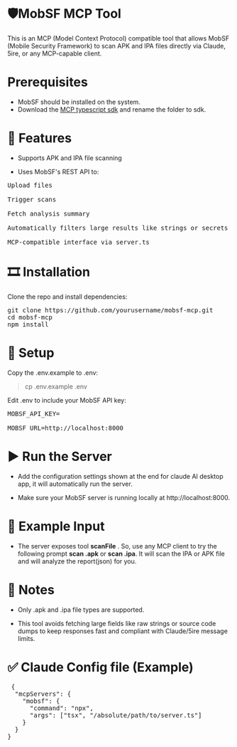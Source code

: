 # 🛡MobSF MCP Tool

This is an MCP (Model Context Protocol) compatible tool that allows MobSF (Mobile Security Framework) to scan APK and IPA files directly via Claude, 5ire, or any MCP-capable client.



# Prerequisites

* MobSF should be installed on the system. 
* Download the [MCP typescript sdk](https://github.com/modelcontextprotocol/typescript-sdk) and rename the folder to sdk.

# 🚀 Features

- Supports APK and IPA file scanning

- Uses MobSF's REST API to:

<pre>Upload files

Trigger scans

Fetch analysis summary

Automatically filters large results like strings or secrets (to prevent output overload)

MCP-compatible interface via server.ts</pre>


# 🎞️ Installation

Clone the repo and install dependencies:

<pre>git clone https://github.com/yourusername/mobsf-mcp.git
cd mobsf-mcp
npm install </pre>


# 🔐 Setup

Copy the .env.example to .env:

> cp .env.example .env

Edit .env to include your MobSF API key:

<pre>MOBSF_API_KEY=<YOUR_MOBSF_API_KEY>

MOBSF_URL=http://localhost:8000 </pre>


# ▶️ Run the Server

* Add the configuration settings shown at the end for claude AI desktop app, it will automatically run the server.

* Make sure your MobSF server is running locally at http://localhost:8000.

# 🧲 Example Input

* The server exposes tool **scanFile** . So,  use any MCP client to try the following prompt **scan <FILE>.apk** or **scan <FILE>.ipa**. It will scan the IPA or APK file and will analyze the report(json) for you.  


# 📌 Notes

- Only .apk and .ipa file types are supported.

- This tool avoids fetching large fields like raw strings or source code dumps to keep responses fast and compliant with Claude/5ire message limits.


# ✅ Claude Config file (Example)

<pre> {
  "mcpServers": {
    "mobsf": {
      "command": "npx",
      "args": ["tsx", "/absolute/path/to/server.ts"]
    }
  }
} </pre>

